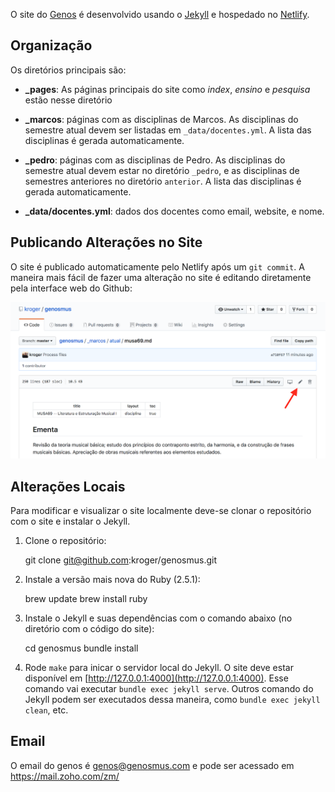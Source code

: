 O site do [Genos](https://genosmus.com/) é desenvolvido usando o
[Jekyll](https://jekyllrb.com) e hospedado no
[Netlify](https://app.netlify.com).

## Organização

Os diretórios principais são:

- **_pages**: As páginas principais do site como *index*, *ensino* e
  *pesquisa* estão nesse diretório

- **_marcos**: páginas com as disciplinas de Marcos. As disciplinas do
  semestre atual devem ser listadas em `_data/docentes.yml`. A lista das
  disciplinas é gerada automaticamente.

- **_pedro**: páginas com as disciplinas de Pedro. As disciplinas do
  semestre atual devem estar no diretório `_pedro`, e as disciplinas de
  semestres anteriores no diretório `anterior`. A lista das disciplinas
  é gerada automaticamente.

- **_data/docentes.yml**: dados dos docentes como email, website, e nome.

## Publicando Alterações no Site

O site é publicado automaticamente pelo Netlify após um `git commit`. A
maneira mais fácil de fazer uma alteração no site é editando diretamente
pela interface web do Github:

![](img/editar.png)

## Alterações Locais

Para modificar e visualizar o site localmente deve-se clonar o
repositório com o site e instalar o Jekyll.

1. Clone o repositório:

	git clone git@github.com:kroger/genosmus.git

2. Instale a versão mais nova do Ruby (2.5.1):

	brew update
	brew install ruby

3. Instale o Jekyll e suas dependências com o comando abaixo (no
   diretório com o código do site):

	cd genosmus
	bundle install

4. Rode `make` para inicar o servidor local do Jekyll. O site deve estar
   disponível em [http://127.0.0.1:4000](http://127.0.0.1:4000). Esse
   comando vai executar `bundle exec jekyll serve`. Outros comando do
   Jekyll podem ser executados dessa maneira, como `bundle exec jekyll
   clean`, etc.

## Email

O email do genos é genos@genosmus.com e pode ser acessado em
https://mail.zoho.com/zm/
